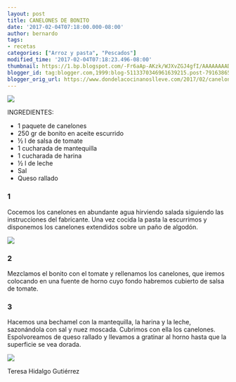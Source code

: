 ```yaml
---
layout: post
title: CANELONES DE BONITO
date: '2017-02-04T07:18:00.000-08:00'
author: bernardo
tags:
- recetas
categories: ["Arroz y pasta", "Pescados"]
modified_time: '2017-02-04T07:18:23.496-08:00'
thumbnail: https://1.bp.blogspot.com/-Fr6aAp-AKzk/WJXvZGJ4gfI/AAAAAAAADY8/lW32ywiebF0b_tHGyMyEwCtXEC4Jy5apgCLcB/s72-c/03.JPG
blogger_id: tag:blogger.com,1999:blog-5113370346961639215.post-7916386509327025911
blogger_orig_url: https://www.dondelacocinanoslleve.com/2017/02/canelones-de-bonito.html
---
```


![](https://1.bp.blogspot.com/-Fr6aAp-AKzk/WJXvZGJ4gfI/AAAAAAAADY8/lW32ywiebF0b_tHGyMyEwCtXEC4Jy5apgCLcB/s400/03.JPG)

  
INGREDIENTES:  

* 1 paquete de canelones
* 250 gr de bonito en aceite escurrido
* ½ l de salsa de tomate
* 1 cucharada de mantequilla
* 1 cucharada de harina
* ½ l de leche
* Sal
* Queso rallado  

### 1

Cocemos los canelones en abundante agua hirviendo salada siguiendo las instrucciones del fabricante. Una vez cocida la pasta la escurrimos y disponemos los canelones extendidos sobre un paño de algodón.  

![](https://1.bp.blogspot.com/-8svdVowATuM/WJXv-a_bmjI/AAAAAAAADZA/xG4U2z1z5Ropp0Pp_Vi-vCURtjY3hqH8ACLcB/s320/01.JPG)



### 2

Mezclamos el bonito con el tomate y rellenamos los canelones, que iremos colocando en una fuente de horno cuyo fondo habremos cubierto de salsa de tomate.  

### 3

Hacemos una bechamel con la mantequilla, la harina y la leche, sazonándola con sal y nuez moscada. Cubrimos con ella los canelones. Espolvoreamos de queso rallado y llevamos a gratinar al horno hasta que la superficie se vea dorada.  

![](https://1.bp.blogspot.com/-62GeyPT68vs/WJXwa2NhfpI/AAAAAAAADZI/ankgK00Muo8z8v2ZsuODYuZn5lZclGgVwCLcB/s320/02.JPG)

  

  
Teresa Hidalgo Gutiérrez
